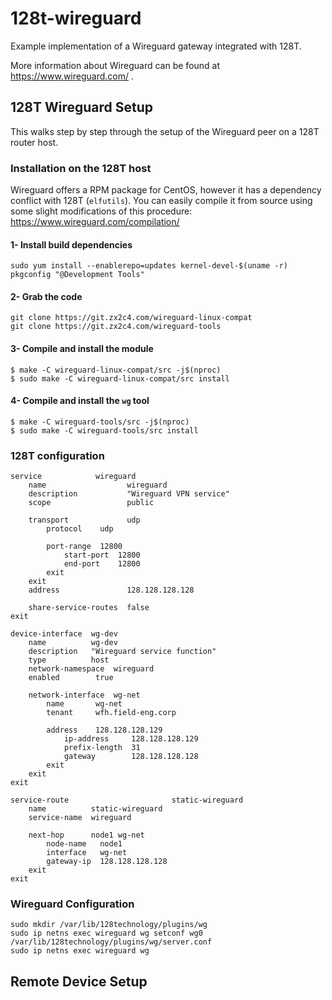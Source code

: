 # 128t-wireguard

Example implementation of a Wireguard gateway integrated with 128T.

More information about Wireguard can be found at https://www.wireguard.com/ .

## 128T Wireguard Setup

This walks step by step through the setup of the Wireguard peer on a 128T router host.

### Installation on the 128T host

Wireguard offers a RPM package for CentOS, however it has a dependency conflict with 128T (`elfutils`). You can easily compile it from source using some slight modifications of this procedure: https://www.wireguard.com/compilation/

#### 1- Install build dependencies
```
sudo yum install --enablerepo=updates kernel-devel-$(uname -r) pkgconfig "@Development Tools"
```

#### 2- Grab the code
```
git clone https://git.zx2c4.com/wireguard-linux-compat
git clone https://git.zx2c4.com/wireguard-tools
```

#### 3- Compile and install the module
```
$ make -C wireguard-linux-compat/src -j$(nproc)
$ sudo make -C wireguard-linux-compat/src install
```
#### 4- Compile and install the `wg` tool
```
$ make -C wireguard-tools/src -j$(nproc)
$ sudo make -C wireguard-tools/src install
```

### 128T configuration

```
service            wireguard
    name                  wireguard
    description           "Wireguard VPN service"
    scope                 public

    transport             udp
        protocol    udp

        port-range  12800
            start-port  12800
            end-port    12800
        exit
    exit
    address               128.128.128.128

    share-service-routes  false
exit
```

```
device-interface  wg-dev
    name          wg-dev
    description   "Wireguard service function"
    type          host
    network-namespace  wireguard
    enabled        true

    network-interface  wg-net
        name       wg-net
        tenant     wfh.field-eng.corp

        address    128.128.128.129
            ip-address     128.128.128.129
            prefix-length  31
            gateway        128.128.128.128
        exit
    exit
exit
```
```
service-route                       static-wireguard
    name          static-wireguard
    service-name  wireguard

    next-hop      node1 wg-net
        node-name   node1
        interface   wg-net
        gateway-ip  128.128.128.128
    exit
exit
```

### Wireguard Configuration

```
sudo mkdir /var/lib/128technology/plugins/wg
sudo ip netns exec wireguard wg setconf wg0 /var/lib/128technology/plugins/wg/server.conf
sudo ip netns exec wireguard wg
```

## Remote Device Setup
